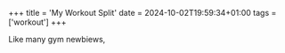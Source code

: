 +++
title = 'My Workout Split'
date = 2024-10-02T19:59:34+01:00
tags = ['workout']
+++

Like many gym newbiews,
